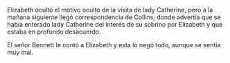 Elizabeth ocultó el motivo oculto de la visita de lady Catherine, pero a la mañana siguiente llegó correspondencia de Collins, donde advertía que se había enterado lady Catherine del interés de su sobrino por Elizabeth y que estaba en profundo desacuerdo.

El señor Bennett le contó a Elizabeth y esta lo negó todo, aunque se sentía muy mal.
